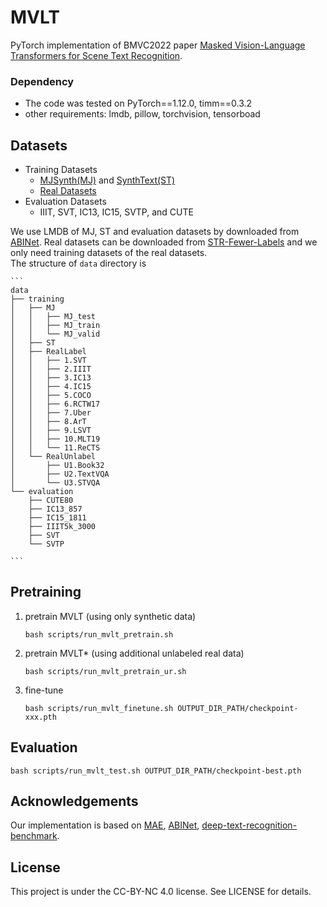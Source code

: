 # MVLT
PyTorch implementation of BMVC2022 paper [Masked Vision-Language Transformers for Scene Text Recognition](https://arxiv.org/abs/2211.04785).  

### Dependency

- The code was tested on PyTorch\==1.12.0, timm\==0.3.2
- other requirements: lmdb, pillow, torchvision, tensorboad
## Datasets
- Training Datasets
  - [MJSynth(MJ)](http://www.robots.ox.ac.uk/~vgg/data/text/) and [SynthText(ST)](http://www.robots.ox.ac.uk/~vgg/data/scenetext/)
  - [Real Datasets](https://github.com/ku21fan/STR-Fewer-Labels/)
- Evaluation Datasets
  - IIIT, SVT, IC13, IC15, SVTP, and CUTE 
 
 We use LMDB of MJ, ST and evaluation datasets by downloaded from [ABINet](https://github.com/FangShancheng/ABINet). Real datasets can be downloaded from [STR-Fewer-Labels](https://github.com/ku21fan/STR-Fewer-Labels/) and we only need training datasets of the real datasets.  
The structure of `data` directory is  

    ```
    data  
    ├── training  
    │   ├── MJ  
    │   │   ├── MJ_test  
    │   │   ├── MJ_train  
    │   │   └── MJ_valid  
    │   ├── ST  
    │   ├── RealLabel
    │   │   ├── 1.SVT  
    │   │   ├── 2.IIIT  
    │   │   ├── 3.IC13
    │   │   ├── 4.IC15
    │   │   ├── 5.COCO
    │   │   ├── 6.RCTW17
    │   │   ├── 7.Uber
    │   │   ├── 8.ArT
    │   │   ├── 9.LSVT
    │   │   ├── 10.MLT19
    │   │   └── 11.ReCTS
    │   └── RealUnlabel
    │       ├── U1.Book32
    │       ├── U2.TextVQA
    │       └── U3.STVQA
    └── evaluation  
        ├── CUTE80  
        ├── IC13_857  
        ├── IC15_1811  
        ├── IIIT5k_3000  
        ├── SVT  
        └── SVTP  
  
    ```   

## Pretraining
1. pretrain MVLT  (using only synthetic data)
    ```
    bash scripts/run_mvlt_pretrain.sh
    ```
2. pretrain MVLT* (using additional unlabeled real data)
    ```
    bash scripts/run_mvlt_pretrain_ur.sh
    ```
3. fine-tune
    ```
    bash scripts/run_mvlt_finetune.sh OUTPUT_DIR_PATH/checkpoint-xxx.pth
    ```
## Evaluation  
  
```
bash scripts/run_mvlt_test.sh OUTPUT_DIR_PATH/checkpoint-best.pth
```



## Acknowledgements
Our implementation is based on [MAE](https://github.com/facebookresearch/mae), [ABINet](https://github.com/FangShancheng/ABINet), 
[deep-text-recognition-benchmark](https://github.com/clovaai/deep-text-recognition-benchmark).


## License
This project is under the CC-BY-NC 4.0 license. See LICENSE for details.


  

